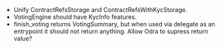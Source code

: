 - Unify ContractRefsStorage and ContractRefsWithKycStorage.
- VotingEngine should have KycInfo features.
- finish_voting returns VotingSummary, but when used via delegate as an entrypoint it should not return anything. Allow Odra to supress return value?
